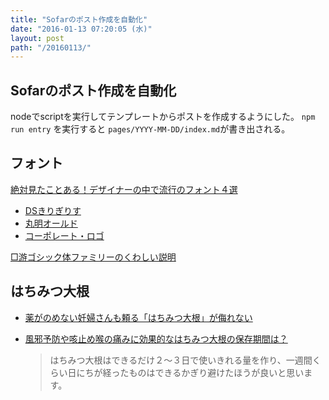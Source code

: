 ```yaml
---
title: "Sofarのポスト作成を自動化"
date: "2016-01-13 07:20:05 (水)"
layout: post
path: "/20160113/"
---
```


## Sofarのポスト作成を自動化

nodeでscriptを実行してテンプレートからポストを作成するようにした。
`npm run entry` を実行すると `pages/YYYY-MM-DD/index.md`が書き出される。


## フォント

[絶対見たことある！デザイナーの中で流行のフォント４選](http://bacon.hatenablog.com/entry/2016/01/12/211956)

- [DSきりぎりす](http://designpocket.jp/dl_font_category/detail.aspx?bid=8777)
- [丸明オールド](http://www.moji-sekkei.jp/mol.html)
- [コーポレート・ロゴ](http://logotype.jp/corporate-logo-font-dl.html)

[□游ゴシック体ファミリーのくわしい説明](http://www.jiyu-kobo.co.jp/ytl/ygf_more.html)


## はちみつ大根

- [薬がのめない妊婦さんも頼る「はちみつ大根」が侮れない](http://matome.naver.jp/odai/2138242087444205001)

- [風邪予防や咳止め喉の痛みに効果的なはちみつ大根の保存期間は？](http://hybridus.info/hatimitudaikon-164.html)
  > はちみつ大根はできるだけ２～３日で使いきれる量を作り、一週間くらい日にちが経ったものはできるかぎり避けたほうが良いと思います。
